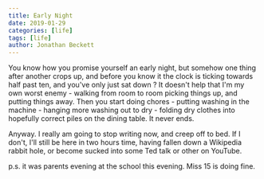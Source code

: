 ```yaml
---
title: Early Night
date: 2019-01-29
categories: [life]
tags: [life]
author: Jonathan Beckett
---
```


You know how you promise yourself an early night, but somehow one thing after another crops up, and before you know it the clock is ticking towards half past ten, and you've only just sat down ? It doesn't help that I'm my own worst enemy - walking from room to room picking things up, and putting things away. Then you start doing chores - putting washing in the machine - hanging more washing out to dry - folding dry clothes into hopefully correct piles on the dining table. It never ends.

Anyway. I really am going to stop writing now, and creep off to bed. If I don't, I'll still be here in two hours time, having fallen down a Wikipedia rabbit hole, or become sucked into some Ted talk or other on YouTube.

p.s. it was parents evening at the school this evening. Miss 15 is doing fine.
